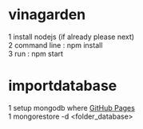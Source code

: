 # vinagarden<br />
1 install nodejs (if already please next)<br />
2 command line : npm install<br />
3 run : npm start<br />

# importdatabase<br />
1 setup mongodb where [GitHub Pages](https://docs.mongodb.com/manual/installation/)<br />
1 mongorestore -d <databasename> <folder_database><br />